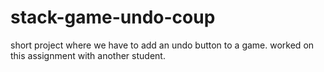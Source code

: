 # stack-game-undo-coup
short project where we have to add an undo button to a game. worked on this assignment with another student.
